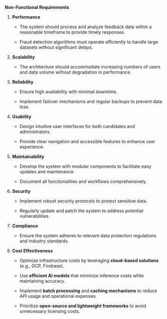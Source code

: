 **Non-Functional Requirements**

1.  **Performance**

    -   The system should process and analyze feedback data within a
        reasonable timeframe to provide timely responses.

    -   Fraud detection algorithms must operate efficiently to handle
        large datasets without significant delays.

2.  **Scalability**

    -   The architecture should accommodate increasing numbers of users
        and data volume without degradation in performance.

3.  **Reliability**

    -   Ensure high availability with minimal downtime.

    -   Implement failover mechanisms and regular backups to prevent
        data loss.

4.  **Usability**

    -   Design intuitive user interfaces for both candidates and
        administrators.

    -   Provide clear navigation and accessible features to enhance user
        experience.

5.  **Maintainability**

    -   Develop the system with modular components to facilitate easy
        updates and maintenance.

    -   Document all functionalities and workflows comprehensively.

6.  **Security**

    -   Implement robust security protocols to protect sensitive data.

    -   Regularly update and patch the system to address potential
        vulnerabilities.

7.  **Compliance**

    -   Ensure the system adheres to relevant data protection
        regulations and industry standards.

8.  **Cost Effectiveness**

    -   Optimize infrastructure costs by leveraging **cloud-based
        solutions** (e.g., GCP, Firebase).

    -   Use **efficient AI models** that minimize inference costs while
        maintaining accuracy.

    -   Implement **batch processing** and **caching mechanisms** to
        reduce API usage and operational expenses.

    -   Prioritize **open-source and lightweight frameworks** to avoid
        unnecessary licensing costs.
